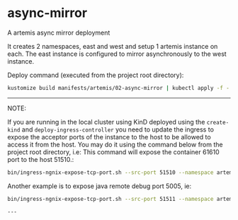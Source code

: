 # async-mirror
A artemis async mirror deployment

It creates 2 namespaces, east and west and setup 1 artemis instance on each. The east instance is configured to mirror asynchronously to the west instance.

Deploy command (executed from the project root directory):
```sh
kustomize build manifests/artemis/02-async-mirror | kubectl apply -f -
```

---
NOTE:

If you are running in the local cluster using KinD deployed using the `create-kind` and `deploy-ingress-controller` you need to update the ingress to expose the acceptor ports of the instance to the host to be allowed to access it from the host. You may do it using the command below  from the project root directory, i.e: This command will expose the container 61610 port to the host 51510.:
```sh
bin/ingress-ngnix-expose-tcp-port.sh --src-port 51510 --namespace artemis-single-instance --dst-service artemis-all-0-svc --dst-port 61610
```

Another example is to expose java remote debug port 5005, ie:
```sh
bin/ingress-ngnix-expose-tcp-port.sh --src-port 51511 --namespace artemis-single-instance --dst-service debugger-svc --dst-port 5005

---


